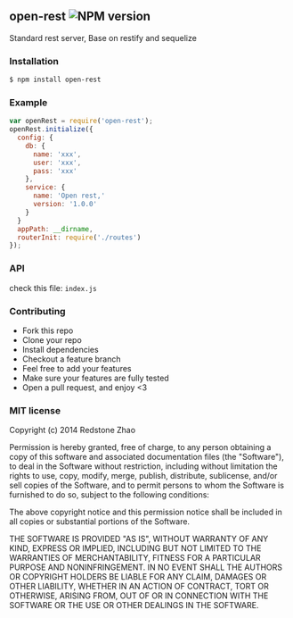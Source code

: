 ## open-rest ![NPM version](https://img.shields.io/npm/v/open-rest.svg?style=flat)

Standard rest server, Base on restify and sequelize

### Installation
```bash
$ npm install open-rest
```

### Example
```js
var openRest = require('open-rest');
openRest.initialize({
  config: {
    db: {
      name: 'xxx',
      user: 'xxx',
      pass: 'xxx'
    },
    service: {
      name: 'Open rest,'
      version: '1.0.0'
    }
  }
  appPath: __dirname,
  routerInit: require('./routes')
});
```

### API
check this file: `index.js`

### Contributing
- Fork this repo
- Clone your repo
- Install dependencies
- Checkout a feature branch
- Feel free to add your features
- Make sure your features are fully tested
- Open a pull request, and enjoy <3

### MIT license
Copyright (c) 2014 Redstone Zhao

Permission is hereby granted, free of charge, to any person obtaining a copy
of this software and associated documentation files (the &quot;Software&quot;), to deal
in the Software without restriction, including without limitation the rights
to use, copy, modify, merge, publish, distribute, sublicense, and/or sell
copies of the Software, and to permit persons to whom the Software is
furnished to do so, subject to the following conditions:

The above copyright notice and this permission notice shall be included in
all copies or substantial portions of the Software.

THE SOFTWARE IS PROVIDED &quot;AS IS&quot;, WITHOUT WARRANTY OF ANY KIND, EXPRESS OR
IMPLIED, INCLUDING BUT NOT LIMITED TO THE WARRANTIES OF MERCHANTABILITY,
FITNESS FOR A PARTICULAR PURPOSE AND NONINFRINGEMENT. IN NO EVENT SHALL THE
AUTHORS OR COPYRIGHT HOLDERS BE LIABLE FOR ANY CLAIM, DAMAGES OR OTHER
LIABILITY, WHETHER IN AN ACTION OF CONTRACT, TORT OR OTHERWISE, ARISING FROM,
OUT OF OR IN CONNECTION WITH THE SOFTWARE OR THE USE OR OTHER DEALINGS IN
THE SOFTWARE.

